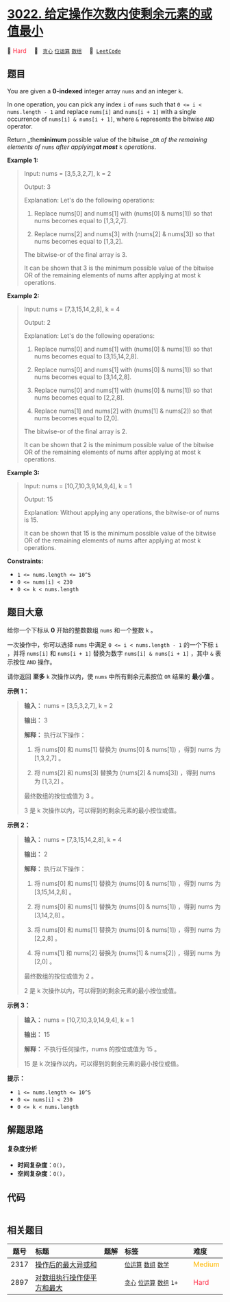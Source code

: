 # [3022. 给定操作次数内使剩余元素的或值最小](https://leetcode.com/problems/minimize-or-of-remaining-elements-using-operations)

🔴 <font color=#ff334b>Hard</font>&emsp; 🔖&ensp; [`贪心`](/leetcode/outline/tag/greedy.md) [`位运算`](/leetcode/outline/tag/bit-manipulation.md) [`数组`](/leetcode/outline/tag/array.md)&emsp; 🔗&ensp;[`LeetCode`](https://leetcode.com/problems/minimize-or-of-remaining-elements-using-operations)


## 题目

You are given a **0-indexed** integer array `nums` and an integer `k`.

In one operation, you can pick any index `i` of `nums` such that `0 <= i <
nums.length - 1` and replace `nums[i]` and `nums[i + 1]` with a single
occurrence of `nums[i] & nums[i + 1]`, where `&` represents the bitwise `AND`
operator.

Return _the**minimum** possible value of the bitwise _`OR` _of the remaining
elements of_ `nums` _after applying**at most**_ `k` _operations_.



**Example 1:**

> Input: nums = [3,5,3,2,7], k = 2
> 
> Output: 3
> 
> Explanation: Let's do the following operations:
> 
> 1. Replace nums[0] and nums[1] with (nums[0] & nums[1]) so that nums becomes equal to [1,3,2,7].
> 
> 2. Replace nums[2] and nums[3] with (nums[2] & nums[3]) so that nums becomes equal to [1,3,2].
> 
> The bitwise-or of the final array is 3.
> 
> It can be shown that 3 is the minimum possible value of the bitwise OR of the remaining elements of nums after applying at most k operations.

**Example 2:**

> Input: nums = [7,3,15,14,2,8], k = 4
> 
> Output: 2
> 
> Explanation: Let's do the following operations:
> 
> 1. Replace nums[0] and nums[1] with (nums[0] & nums[1]) so that nums becomes equal to [3,15,14,2,8]. 
> 
> 2. Replace nums[0] and nums[1] with (nums[0] & nums[1]) so that nums becomes equal to [3,14,2,8].
> 
> 3. Replace nums[0] and nums[1] with (nums[0] & nums[1]) so that nums becomes equal to [2,2,8].
> 
> 4. Replace nums[1] and nums[2] with (nums[1] & nums[2]) so that nums becomes equal to [2,0].
> 
> The bitwise-or of the final array is 2.
> 
> It can be shown that 2 is the minimum possible value of the bitwise OR of the remaining elements of nums after applying at most k operations.

**Example 3:**

> Input: nums = [10,7,10,3,9,14,9,4], k = 1
> 
> Output: 15
> 
> Explanation: Without applying any operations, the bitwise-or of nums is 15.
> 
> It can be shown that 15 is the minimum possible value of the bitwise OR of the remaining elements of nums after applying at most k operations.

**Constraints:**

  * `1 <= nums.length <= 10^5`
  * `0 <= nums[i] < 230`
  * `0 <= k < nums.length`


## 题目大意

给你一个下标从 **0**  开始的整数数组 `nums` 和一个整数 `k` 。

一次操作中，你可以选择 `nums` 中满足 `0 <= i < nums.length - 1` 的一个下标 `i` ，并将 `nums[i]` 和
`nums[i + 1]` 替换为数字 `nums[i] & nums[i + 1]` ，其中 `&` 表示按位 `AND` 操作。

请你返回 **至多**  `k` 次操作以内，使 `nums` 中所有剩余元素按位 `OR` 结果的 **最小值**  。



**示例 1：**

> 
> 
> 
> 
> 
> **输入：** nums = [3,5,3,2,7], k = 2
> 
> **输出：** 3
> 
> **解释：** 执行以下操作：
> 
> 1. 将 nums[0] 和 nums[1] 替换为 (nums[0] & nums[1]) ，得到 nums 为 [1,3,2,7] 。
> 
> 2. 将 nums[2] 和 nums[3] 替换为 (nums[2] & nums[3]) ，得到 nums 为 [1,3,2] 。
> 
> 最终数组的按位或值为 3 。
> 
> 3 是 k 次操作以内，可以得到的剩余元素的最小按位或值。

**示例 2：**

> 
> 
> 
> 
> 
> **输入：** nums = [7,3,15,14,2,8], k = 4
> 
> **输出：** 2
> 
> **解释：** 执行以下操作：
> 
> 1. 将 nums[0] 和 nums[1] 替换为 (nums[0] & nums[1]) ，得到 nums 为 [3,15,14,2,8] 。
> 
> 2. 将 nums[0] 和 nums[1] 替换为 (nums[0] & nums[1]) ，得到 nums 为 [3,14,2,8] 。
> 
> 3. 将 nums[0] 和 nums[1] 替换为 (nums[0] & nums[1]) ，得到 nums 为 [2,2,8] 。
> 
> 4. 将 nums[1] 和 nums[2] 替换为 (nums[1] & nums[2]) ，得到 nums 为 [2,0] 。
> 
> 最终数组的按位或值为 2 。
> 
> 2 是 k 次操作以内，可以得到的剩余元素的最小按位或值。
> 
> 

**示例 3：**

> 
> 
> 
> 
> 
> **输入：** nums = [10,7,10,3,9,14,9,4], k = 1
> 
> **输出：** 15
> 
> **解释：** 不执行任何操作，nums 的按位或值为 15 。
> 
> 15 是 k 次操作以内，可以得到的剩余元素的最小按位或值。
> 
> 



**提示：**

  * `1 <= nums.length <= 10^5`
  * `0 <= nums[i] < 230`
  * `0 <= k < nums.length`


## 解题思路

#### 复杂度分析

- **时间复杂度**：`O()`，
- **空间复杂度**：`O()`，

## 代码

```javascript

```

## 相关题目

<!-- prettier-ignore -->
| 题号 | 标题 | 题解 | 标签 | 难度 |
| :------: | :------ | :------: | :------ | :------ |
| 2317 | [操作后的最大异或和](https://leetcode.com/problems/maximum-xor-after-operations) |  |  [`位运算`](/leetcode/outline/tag/bit-manipulation.md) [`数组`](/leetcode/outline/tag/array.md) [`数学`](/leetcode/outline/tag/math.md) | <font color=#ffb800>Medium</font> |
| 2897 | [对数组执行操作使平方和最大](https://leetcode.com/problems/apply-operations-on-array-to-maximize-sum-of-squares) |  |  [`贪心`](/leetcode/outline/tag/greedy.md) [`位运算`](/leetcode/outline/tag/bit-manipulation.md) [`数组`](/leetcode/outline/tag/array.md) `1+` | <font color=#ff334b>Hard</font> |

<style>
.blue {
    background-color: #096dd9;
    padding: 0.25rem 0.5rem;
    margin: 0;
    font-size: 0.85em;
    border-radius: 3px;
    color: white;
    font-weight: 500;
}
table th:first-of-type { width: 10%; }
table th:nth-of-type(2) { width: 35%; }
table th:nth-of-type(3) { width: 10%; }
table th:nth-of-type(4) { width: 35%; }
table th:nth-of-type(5) { width: 10%; }
</style>
